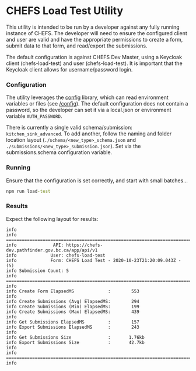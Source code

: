 # CHEFS Load Test Utility
This utility is intended to be run by a developer against any fully running instance of CHEFS.  The developer will need to ensure the configured client and user are valid and have the appropriate permissions to create a form, submit data to that form, and read/export the submissions.  

The default configuration is against CHEFS Dev Master, using a Keycloak client (chefs-load-test) and user (chefs-load-test).  It is important that the Keycloak client allows for username/password login.  

### Configuration
The utility leverages the [config](https://www.npmjs.com/package/config) library, which can read environment variables or files (see [/config](./config)).  The default configuration does not contain a password, so the developer can set it via a local.json or environment variable `AUTH_PASSWORD`.  

There is currently a single valid schema/submission: `kitchen_sink_advanced`.  To add another, follow the naming and folder location layout (`./schema/<new_type>_schema.json` and `./submissions/<new_type>_submission.json`).  Set via the submissions.schema configuration variable.  

### Running
Ensure that the configuration is set correctly, and start with small batches... 

```cmd
npm run load-test
```

### Results
Expect the following layout for results:  

```shell script
info 
info ============================================================================== 
info              API: https://chefs-dev.pathfinder.gov.bc.ca/app/api/v1 
info             User: chefs-load-test 
info             Form: CHEFS Load Test - 2020-10-23T21:20:09.043Z - (5) 
info Submission Count: 5 
info ============================================================================== 
info 
info Create Form ElapsedMS             :        553 
info 
info Create Submissions (Avg) ElapsedMS:        294 
info Create Submissions (Min) ElapsedMS:        199 
info Create Submissions (Max) ElapsedMS:        439 
info 
info Get Submissions ElapsedMS         :        157 
info Export Submissions ElapsedMS      :        243 
info 
info Get Submissions Size              :       1.76kb 
info Export Submissions Size           :       42.7kb 
info 
info ============================================================================== 
info 
```
